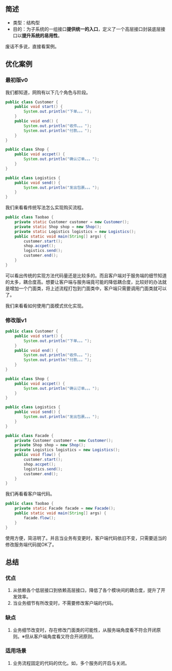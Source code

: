 ## 简述

- 类型：结构型
- 目的：为子系统的一组接口**提供统一的入口**，定义了一个高层接口封装底层接口以**提升系统的易用性**。

废话不多说，直接看案例。

## 优化案例

### 最初版v0

我们都知道，网购有以下几个角色与阶段。

```java
public class Customer {
    public void start() {
        System.out.println("下单。。。");
    }
    public void end() {
        System.out.println("收件。。。");
        System.out.println("付款。。。");
    }
}

public class Shop {
    public void accpet() {
        System.out.println("确认订单。。。");
    }
}

public class Logistics {
    public void send() {
        System.out.println("发出包裹。。。");
    }
}
```

我们来看看传统写法怎么实现购买流程。

```java
public class Taobao {
    private static Customer customer = new Customer();
    private static Shop shop = new Shop();
    private static Logistics logistics = new Logistics();
    public static void main(String[] args) {
        customer.start();
        shop.accpet();
        logistics.send();
        customer.end();
    }
}
```

可以看出传统的实现方法代码量还是比较多的。而且客户端对于服务端的细节知道的太多，耦合度高。想要让客户端与服务端竟可能的降低耦合度，比较好的办法就是增加一个门面类，将上述流程打包到门面类中，客户端只需要调用门面类就可以了。

我们来看看如何使用门面模式优化实现。

### 修改版v1

```java
public class Customer {
    public void start() {
        System.out.println("下单。。。");
    }
    public void end() {
        System.out.println("收件。。。");
        System.out.println("付款。。。");
    }
}

public class Shop {
    public void accpet() {
        System.out.println("确认订单。。。");
    }
}

public class Logistics {
    public void send() {
        System.out.println("发出包裹。。。");
    }
}

public class Facade {
    private Customer customer = new Customer();
    private Shop shop = new Shop();
    private Logistics logistics = new Logistics();
    public void flow() {
        customer.start();
        shop.accpet();
        logistics.send();
        customer.end();
    }
}
```

我们再看看客户端代码。

```java
public class Taobao {
    private static Facade facade = new Facade();
    public static void main(String[] args) {
        facade.flow();
    }
}
```

使用方便，简洁明了。并且当业务有变更时，客户端代码依旧不变，只需要适当的修改服务端代码就OK了。

## 总结

### 优点

1. 从依赖各个低层接口到依赖高层接口，降低了各个模块间的耦合度，提升了开发效率。
2. 当业务细节有所改变时，不需要修改客户端的代码。

### 缺点

1. 业务细节改变时，存在修改门面类的可能性，从服务端角度看不符合开闭原则。※但从客户端角度看又符合开闭原则。

### 适用场景

1. 业务流程固定的代码的优化。如，多个服务的开启与关闭。